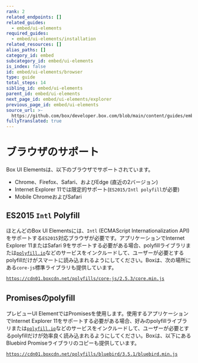 ```yaml
---
rank: 2
related_endpoints: []
related_guides:
  - embed/ui-elements
required_guides:
  - embed/ui-elements/installation
related_resources: []
alias_paths: []
category_id: embed
subcategory_id: embed/ui-elements
is_index: false
id: embed/ui-elements/browser
type: guide
total_steps: 14
sibling_id: embed/ui-elements
parent_id: embed/ui-elements
next_page_id: embed/ui-elements/explorer
previous_page_id: embed/ui-elements
source_url: >-
  https://github.com/box/developer.box.com/blob/main/content/guides/embed/ui-elements/browser.md
fullyTranslated: true
---
```

# ブラウザのサポート

Box UI Elementsは、以下のブラウザでサポートされています。

* Chrome、Firefox、Safari、およびEdge (直近の2バージョン)
* Internet Explorer 11では限定的サポート(`ES2015/Intl polyfill`が必要)
* Mobile ChromeおよびSafari

## ES2015 `Intl` Polyfill

ほとんどのBox UI Elementsには、`Intl` (ECMAScript Internationalization API)をサポートする`ES2015`対応ブラウザが必要です。アプリケーションでInternet Explorer 11またはSafari 9をサポートする必要がある場合、polyfillライブラリまたは[`polyfill.io`](https://polyfill.io)などのサービスをインクルードして、ユーザーが必要とするpolyfillだけがスマートに読み込まれるようにしてください。Boxは、次の場所にある`core-js`標準ライブラリも提供しています。

[`https://cdn01.boxcdn.net/polyfills/core-js/2.5.3/core.min.js`][polyfill]

## Promisesのpolyfill

プレビューUI ElementではPromisesを使用します。使用するアプリケーションでInternet Explorer 11をサポートする必要がある場合、好みのpolyfillライブラリまたは[`polyfill.io`](https://polyfill.io)などのサービスをインクルードして、ユーザーが必要とするpolyfillだけが効率良く読み込まれるようにしてください。Boxは、以下にあるBluebird Promiseライブラリのコピーも提供しています。

[`https://cdn01.boxcdn.net/polyfills/bluebird/3.5.1/bluebird.min.js`][bluebird]

[polyfill]: https://cdn01.boxcdn.net/polyfills/core-js/2.5.3/core.min.js

[bluebird]: https://cdn01.boxcdn.net/polyfills/bluebird/3.5.1/bluebird.min.js
